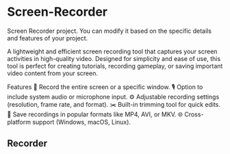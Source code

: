 # Screen-Recorder

Screen Recorder project. You can modify it based on the specific details and features of your project.

A lightweight and efficient screen recording tool that captures your screen activities in high-quality video. Designed for simplicity and ease of use, this tool is perfect for creating tutorials, recording gameplay, or saving important video content from your screen.

Features
🎥 Record the entire screen or a specific window.
🎙️ Option to include system audio or microphone input.
⚙️ Adjustable recording settings (resolution, frame rate, and format).
✂️ Built-in trimming tool for quick edits.
💾 Save recordings in popular formats like MP4, AVI, or MKV.
🌐 Cross-platform support (Windows, macOS, Linux).



## Recorder


